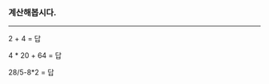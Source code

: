 <!DOCTYPE html>
<html>
<head>
    <meta charset="UTF-8">
    <title>계산해봅시다</title>
</head>
<body>
    <h3>계산해봅시다.</h3>
    <hr>
    <p>2 + 4 = <span onclick="this.innerHTML= eval(2+4)">답</span></p>
    <p>4 * 20 + 64 = <span onclick="this.innerHTML= eval(4 * 20 +64)">답</span></p>
    <p>28/5-8*2 = <span onclick="this.innerHTML= eval(28/5-8*2)">답</span></p>
</body>
</html>
